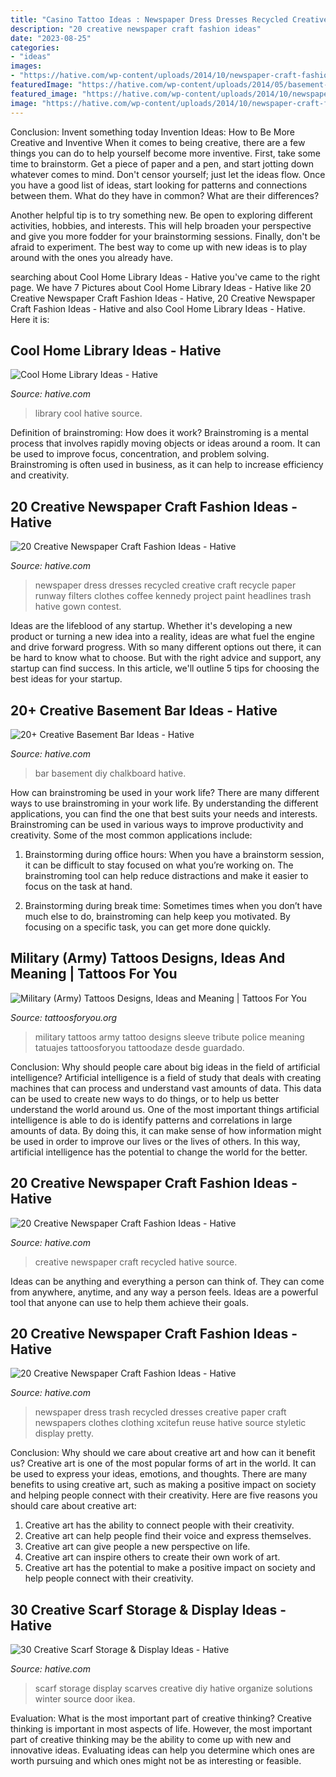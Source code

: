 ```yaml
---
title: "Casino Tattoo Ideas : Newspaper Dress Dresses Recycled Creative Craft Recycle Paper Runway Filters Clothes Coffee Kennedy Project Paint Headlines Trash Hative Gown Contest"
description: "20 creative newspaper craft fashion ideas"
date: "2023-08-25"
categories:
- "ideas"
images:
- "https://hative.com/wp-content/uploads/2014/10/newspaper-craft-fashion-ideas/15-creative-newspaper-craft-fashion-ideas.jpg"
featuredImage: "https://hative.com/wp-content/uploads/2014/05/basement-bar-ideas/5-diy-chalkboard-wal.jpg"
featured_image: "https://hative.com/wp-content/uploads/2014/10/newspaper-craft-fashion-ideas/2-creative-newspaper-craft-fashion-ideas.jpg"
image: "https://hative.com/wp-content/uploads/2014/10/newspaper-craft-fashion-ideas/8-creative-newspaper-craft-fashion-ideas.jpg"
---
```



Conclusion: Invent something today
Invention Ideas: How to Be More Creative and Inventive
When it comes to being creative, there are a few things you can do to help yourself become more inventive. First, take some time to brainstorm. Get a piece of paper and a pen, and start jotting down whatever comes to mind. Don't censor yourself; just let the ideas flow. Once you have a good list of ideas, start looking for patterns and connections between them. What do they have in common? What are their differences?

Another helpful tip is to try something new. Be open to exploring different activities, hobbies, and interests. This will help broaden your perspective and give you more fodder for your brainstorming sessions. Finally, don't be afraid to experiment. The best way to come up with new ideas is to play around with the ones you already have.

	

		
searching about Cool Home Library Ideas - Hative you've came to the right page. We have 7 Pictures about Cool Home Library Ideas - Hative like 20 Creative Newspaper Craft Fashion Ideas - Hative, 20 Creative Newspaper Craft Fashion Ideas - Hative and also Cool Home Library Ideas - Hative. Here it is:
		
    
## Cool Home Library Ideas - Hative

<img loading=lazy src="https://hative.com/wp-content/uploads/2014/12/home-library-ideas/12-cool-home-library-ideas.jpg" onerror="this.onerror=null;this.src='https://tse4.mm.bing.net/th?id=OIP.2nVhM5U9xv3kS-5WJfDAmQHaKM&amp;pid=15.1';" alt="Cool Home Library Ideas - Hative">

_Source: hative.com_

>library cool hative source. 

	

Definition of brainstroming: How does it work?
Brainstroming is a mental process that involves rapidly moving objects or ideas around a room. It can be used to improve focus, concentration, and problem solving. Brainstroming is often used in business, as it can help to increase efficiency and creativity.

    
## 20 Creative Newspaper Craft Fashion Ideas - Hative

<img loading=lazy src="https://hative.com/wp-content/uploads/2014/10/newspaper-craft-fashion-ideas/8-creative-newspaper-craft-fashion-ideas.jpg" onerror="this.onerror=null;this.src='https://tse2.mm.bing.net/th?id=OIP._4cEe71YtSgyf5UpctjbPQHaM-&amp;pid=15.1';" alt="20 Creative Newspaper Craft Fashion Ideas - Hative">

_Source: hative.com_

>newspaper dress dresses recycled creative craft recycle paper runway filters clothes coffee kennedy project paint headlines trash hative gown contest. 

	

Ideas are the lifeblood of any startup. Whether it's developing a new product or turning a new idea into a reality, ideas are what fuel the engine and drive forward progress. With so many different options out there, it can be hard to know what to choose. But with the right advice and support, any startup can find success. In this article, we'll outline 5 tips for choosing the best ideas for your startup.

    
## 20+ Creative Basement Bar Ideas - Hative

<img loading=lazy src="https://hative.com/wp-content/uploads/2014/05/basement-bar-ideas/5-diy-chalkboard-wal.jpg" onerror="this.onerror=null;this.src='https://tse4.mm.bing.net/th?id=OIP.8kLX5nqRVEjPn8PVthRJZQHaLL&amp;pid=15.1';" alt="20+ Creative Basement Bar Ideas - Hative">

_Source: hative.com_

>bar basement diy chalkboard hative. 

	

How can brainstroming be used in your work life?
There are many different ways to use brainstroming in your work life. By understanding the different applications, you can find the one that best suits your needs and interests. Brainstroming can be used in various ways to improve productivity and creativity. Some of the most common applications include:
1) Brainstorming during office hours: When you have a brainstorm session, it can be difficult to stay focused on what you’re working on. The brainstroming tool can help reduce distractions and make it easier to focus on the task at hand.

2) Brainstorming during break time: Sometimes times when you don’t have much else to do, brainstroming can help keep you motivated. By focusing on a specific task, you can get more done quickly.

    
## Military (Army) Tattoos Designs, Ideas And Meaning | Tattoos For You

<img loading=lazy src="http://www.tattoosforyou.org/wp-content/uploads/2013/10/Military-Tribute-Tattoos-768x1024.jpg" onerror="this.onerror=null;this.src='https://tse2.mm.bing.net/th?id=OIP.PStC_xY8mbZExjSWOG4i4gHaJ4&amp;pid=15.1';" alt="Military (Army) Tattoos Designs, Ideas and Meaning | Tattoos For You">

_Source: tattoosforyou.org_

>military tattoos army tattoo designs sleeve tribute police meaning tatuajes tattoosforyou tattoodaze desde guardado. 

	

Conclusion: Why should people care about big ideas in the field of artificial intelligence?
Artificial intelligence is a field of study that deals with creating machines that can process and understand vast amounts of data. This data can be used to create new ways to do things, or to help us better understand the world around us. One of the most important things artificial intelligence is able to do is identify patterns and correlations in large amounts of data. By doing this, it can make sense of how information might be used in order to improve our lives or the lives of others. In this way, artificial intelligence has the potential to change the world for the better.

    
## 20 Creative Newspaper Craft Fashion Ideas - Hative

<img loading=lazy src="https://hative.com/wp-content/uploads/2014/10/newspaper-craft-fashion-ideas/2-creative-newspaper-craft-fashion-ideas.jpg" onerror="this.onerror=null;this.src='https://tse4.mm.bing.net/th?id=OIP.YABbSnoEV65VXtfJJdaXAgHaKv&amp;pid=15.1';" alt="20 Creative Newspaper Craft Fashion Ideas - Hative">

_Source: hative.com_

>creative newspaper craft recycled hative source. 

	

Ideas can be anything and everything a person can think of. They can come from anywhere, anytime, and any way a person feels. Ideas are a powerful tool that anyone can use to help them achieve their goals.

    
## 20 Creative Newspaper Craft Fashion Ideas - Hative

<img loading=lazy src="https://hative.com/wp-content/uploads/2014/10/newspaper-craft-fashion-ideas/15-creative-newspaper-craft-fashion-ideas.jpg" onerror="this.onerror=null;this.src='https://tse4.mm.bing.net/th?id=OIP.IejDamsUQNQSrqNCzMfXuQHaKo&amp;pid=15.1';" alt="20 Creative Newspaper Craft Fashion Ideas - Hative">

_Source: hative.com_

>newspaper dress trash recycled dresses creative paper craft newspapers clothes clothing xcitefun reuse hative source styletic display pretty. 

	

Conclusion: Why should we care about creative art and how can it benefit us?
Creative art is one of the most popular forms of art in the world. It can be used to express your ideas, emotions, and thoughts. There are many benefits to using creative art, such as making a positive impact on society and helping people connect with their creativity. Here are five reasons you should care about creative art: 
1) Creative art has the ability to connect people with their creativity.
2) Creative art can help people find their voice and express themselves.
3) Creative art can give people a new perspective on life.
4) Creative art can inspire others to create their own work of art.
5) Creative art has the potential to make a positive impact on society and help people connect with their creativity.

    
## 30 Creative Scarf Storage &amp; Display Ideas - Hative

<img loading=lazy src="https://hative.com/wp-content/uploads/2015/03/scarf-storage-ideas/8-creative-scarf-storage-and-display-ideas.jpg" onerror="this.onerror=null;this.src='https://tse1.mm.bing.net/th?id=OIP.VxtoHmT8yAsU2VGSO3clRwHaLG&amp;pid=15.1';" alt="30 Creative Scarf Storage &amp; Display Ideas - Hative">

_Source: hative.com_

>scarf storage display scarves creative diy hative organize solutions winter source door ikea. 

	

Evaluation: What is the most important part of creative thinking?
Creative thinking is important in most aspects of life. However, the most important part of creative thinking may be the ability to come up with new and innovative ideas. Evaluating ideas can help you determine which ones are worth pursuing and which ones might not be as interesting or feasible.

